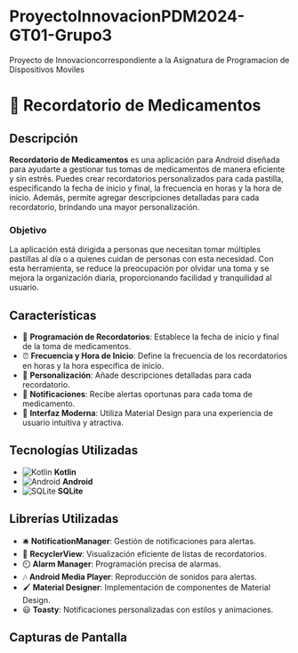 # ProyectoInnovacionPDM2024-GT01-Grupo3
Proyecto de Innovacioncorrespondiente a la Asignatura de Programacion de Dispositivos Moviles

# 💊 Recordatorio de Medicamentos

## Descripción

**Recordatorio de Medicamentos** es una aplicación para Android diseñada para ayudarte a gestionar tus tomas de medicamentos de manera eficiente y sin estrés. Puedes crear recordatorios personalizados para cada pastilla, especificando la fecha de inicio y final, la frecuencia en horas y la hora de inicio. Además, permite agregar descripciones detalladas para cada recordatorio, brindando una mayor personalización.

### Objetivo

La aplicación está dirigida a personas que necesitan tomar múltiples pastillas al día o a quienes cuidan de personas con esta necesidad. Con esta herramienta, se reduce la preocupación por olvidar una toma y se mejora la organización diaria, proporcionando facilidad y tranquilidad al usuario.

## Características

- 📅 **Programación de Recordatorios**: Establece la fecha de inicio y final de la toma de medicamentos.
- ⏰ **Frecuencia y Hora de Inicio**: Define la frecuencia de los recordatorios en horas y la hora específica de inicio.
- 📝 **Personalización**: Añade descripciones detalladas para cada recordatorio.
- 🔔 **Notificaciones**: Recibe alertas oportunas para cada toma de medicamento.
- 🎨 **Interfaz Moderna**: Utiliza Material Design para una experiencia de usuario intuitiva y atractiva.

## Tecnologías Utilizadas

- ![Kotlin](https://img.shields.io/badge/Kotlin-%230095D5.svg?style=for-the-badge&logo=kotlin&logoColor=white) **Kotlin**
- ![Android](https://img.shields.io/badge/Android-%233DDC84.svg?style=for-the-badge&logo=android&logoColor=white) **Android**
- ![SQLite](https://img.shields.io/badge/SQLite-%23003B57.svg?style=for-the-badge&logo=sqlite&logoColor=white) **SQLite**

## Librerías Utilizadas

- 🛎️ **NotificationManager**: Gestión de notificaciones para alertas.
- 📑 **RecyclerView**: Visualización eficiente de listas de recordatorios.
- ⏲️ **Alarm Manager**: Programación precisa de alarmas.
- 🎶 **Android Media Player**: Reproducción de sonidos para alertas.
- 🖌️ **Material Designer**: Implementación de componentes de Material Design.
- 😃 **Toasty**: Notificaciones personalizadas con estilos y animaciones.

## Capturas de Pantalla


